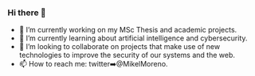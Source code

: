 ### Hi there 👋

- 🔭 I’m currently working on my MSc Thesis and academic projects.
- 🌱 I’m currently learning about artificial intelligence and cybersecurity.
- 👯 I’m looking to collaborate on projects that make use of new technologies to improve the security of our systems and the web.
- 📫 How to reach me:  twitter➡️@MikelMoreno.
